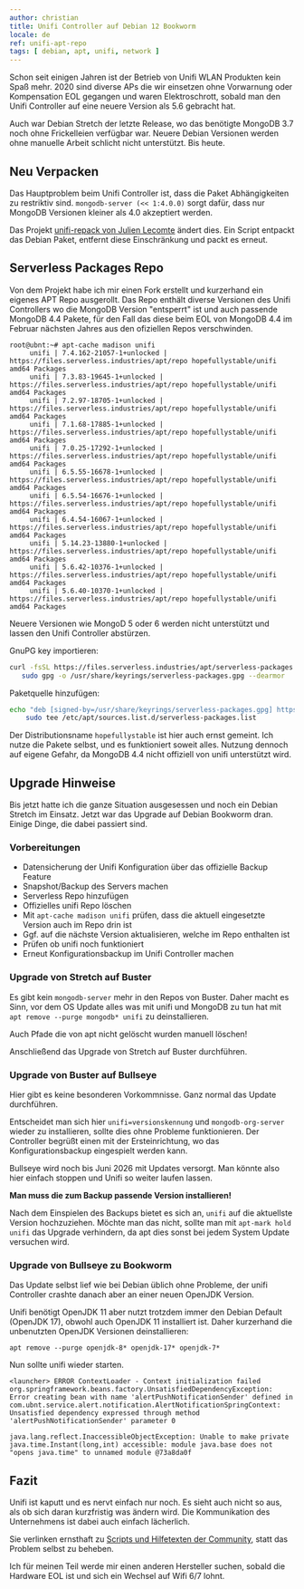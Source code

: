 ```yaml
---
author: christian
title: Unifi Controller auf Debian 12 Bookworm
locale: de
ref: unifi-apt-repo
tags: [ debian, apt, unifi, network ]
---
```


Schon seit einigen Jahren ist der Betrieb von Unifi WLAN Produkten kein Spaß mehr.
2020 sind diverse APs die wir einsetzen ohne Vorwarnung oder Kompensation EOL gegangen
und waren Elektroschrott, sobald man den Unifi Controller auf eine neuere Version als
5.6 gebracht hat.

Auch war Debian Stretch der letzte Release, wo das benötigte MongoDB 3.7 noch ohne
Frickelleien verfügbar war. Neuere Debian Versionen werden ohne manuelle Arbeit
schlicht nicht unterstützt. Bis heute.

## Neu Verpacken

Das Hauptproblem beim Unifi Controller ist, dass die Paket Abhängigkeiten
zu restriktiv sind. `mongodb-server (<< 1:4.0.0)` sorgt dafür, dass nur MongoDB Versionen
kleiner als 4.0 akzeptiert werden.

Das Projekt [unifi-repack von Julien Lecomte][repack] ändert dies. Ein Script entpackt
das Debian Paket, entfernt diese Einschränkung und packt es erneut.

[repack]: https://gitlab.com/jlecomte/unifi-repack

## Serverless Packages Repo

Von dem Projekt habe ich mir einen Fork erstellt und kurzerhand ein eigenes APT Repo
ausgerollt. Das Repo enthält diverse Versionen des Unifi Controllers wo die MongoDB
Version "entsperrt" ist und auch passende MongoDB 4.4 Pakete, für den Fall das diese
beim EOL von MongoDB 4.4 im Februar nächsten Jahres aus den ofiziellen Repos verschwinden.

```
root@ubnt:~# apt-cache madison unifi
     unifi | 7.4.162-21057-1+unlocked | https://files.serverless.industries/apt/repo hopefullystable/unifi amd64 Packages
     unifi | 7.3.83-19645-1+unlocked | https://files.serverless.industries/apt/repo hopefullystable/unifi amd64 Packages
     unifi | 7.2.97-18705-1+unlocked | https://files.serverless.industries/apt/repo hopefullystable/unifi amd64 Packages
     unifi | 7.1.68-17885-1+unlocked | https://files.serverless.industries/apt/repo hopefullystable/unifi amd64 Packages
     unifi | 7.0.25-17292-1+unlocked | https://files.serverless.industries/apt/repo hopefullystable/unifi amd64 Packages
     unifi | 6.5.55-16678-1+unlocked | https://files.serverless.industries/apt/repo hopefullystable/unifi amd64 Packages
     unifi | 6.5.54-16676-1+unlocked | https://files.serverless.industries/apt/repo hopefullystable/unifi amd64 Packages
     unifi | 6.4.54-16067-1+unlocked | https://files.serverless.industries/apt/repo hopefullystable/unifi amd64 Packages
     unifi | 5.14.23-13880-1+unlocked | https://files.serverless.industries/apt/repo hopefullystable/unifi amd64 Packages
     unifi | 5.6.42-10376-1+unlocked | https://files.serverless.industries/apt/repo hopefullystable/unifi amd64 Packages
     unifi | 5.6.40-10370-1+unlocked | https://files.serverless.industries/apt/repo hopefullystable/unifi amd64 Packages
```

Neuere Versionen wie MongoD 5 oder 6 werden nicht unterstützt und lassen den Unifi
Controller abstürzen.

GnuPG key importieren:

```sh
curl -fsSL https://files.serverless.industries/apt/serverless-packages.asc | \
   sudo gpg -o /usr/share/keyrings/serverless-packages.gpg --dearmor
```

Paketquelle hinzufügen:

```sh
echo "deb [signed-by=/usr/share/keyrings/serverless-packages.gpg] https://files.serverless.industries/apt/repo hopefullystable mongodb unifi" | \
    sudo tee /etc/apt/sources.list.d/serverless-packages.list
```

Der Distributionsname `hopefullystable` ist hier auch ernst gemeint. Ich nutze die Pakete
selbst, und es funktioniert soweit alles. Nutzung dennoch auf eigene Gefahr, da MongoDB 4.4 nicht
offiziell von unifi unterstützt wird.

## Upgrade Hinweise

Bis jetzt hatte ich die ganze Situation ausgesessen und noch ein Debian Stretch im Einsatz.
Jetzt war das Upgrade auf Debian Bookworm dran. Einige Dinge, die dabei passiert sind.

### Vorbereitungen

- Datensicherung der Unifi Konfiguration über das offizielle Backup Feature
- Snapshot/Backup des Servers machen
- Serverless Repo hinzufügen
- Offizielles unifi Repo löschen
- Mit `apt-cache madison unifi` prüfen, dass die aktuell eingesetzte Version auch im Repo drin ist
- Ggf. auf die nächste Version aktualisieren, welche im Repo enthalten ist
- Prüfen ob unifi noch funktioniert
- Erneut Konfigurationsbackup im Unifi Controller machen

### Upgrade von Stretch auf Buster

Es gibt kein `mongodb-server` mehr in den Repos von Buster. Daher macht es Sinn, vor dem OS Update
alles was mit unifi und MongoDB zu tun hat mit `apt remove --purge mongodb* unifi` 
zu deinstallieren.

Auch Pfade die von apt nicht gelöscht wurden manuell löschen!

Anschließend das Upgrade von Stretch auf Buster durchführen.

### Upgrade von Buster auf Bullseye

Hier gibt es keine besonderen Vorkommnisse. Ganz normal das Update durchführen.

Entscheidet man sich hier `unifi=versionskennung` und `mongodb-org-server` wieder zu installieren,
sollte dies ohne Probleme funktionieren. Der Controller begrüßt einen mit der Ersteinrichtung,
wo das Konfigurationsbackup eingespielt werden kann.

Bullseye wird noch bis Juni 2026 mit Updates versorgt. Man könnte also hier einfach stoppen
und Unifi so weiter laufen lassen.

**Man muss die zum Backup passende Version installieren!**

Nach dem Einspielen des Backups bietet es sich an, `unifi` auf die aktuellste Version
hochzuziehen. Möchte man das nicht, sollte man mit `apt-mark hold unifi` das Upgrade
verhindern, da apt dies sonst bei jedem System Update versuchen wird.

### Upgrade von Bullseye zu Bookworm

Das Update selbst lief wie bei Debian üblich ohne Probleme, der unifi Controller crashte danach
aber an einer neuen OpenJDK Version.

Unifi benötigt OpenJDK 11 aber nutzt trotzdem immer den Debian Default (OpenJDK 17),
obwohl auch OpenJDK 11 installiert ist. Daher kurzerhand die unbenutzten OpenJDK Versionen
deinstallieren:

```
apt remove --purge openjdk-8* openjdk-17* openjdk-7*
```

Nun sollte unifi wieder starten.

```
<launcher> ERROR ContextLoader - Context initialization failed org.springframework.beans.factory.UnsatisfiedDependencyException: Error creating bean with name 'alertPushNotificationSender' defined in com.ubnt.service.alert.notification.AlertNotificationSpringContext: Unsatisfied dependency expressed through method 'alertPushNotificationSender' parameter 0
```

```
java.lang.reflect.InaccessibleObjectException: Unable to make private java.time.Instant(long,int) accessible: module java.base does not "opens java.time" to unnamed module @73a8da0f
```

## Fazit

Unifi ist kaputt und es nervt einfach nur noch. Es sieht auch nicht so aus, als ob sich
daran kurzfristig was ändern wird. Die Kommunikation des Unternehmens ist dabei auch einfach
lächerlich.

Sie verlinken ernsthaft zu [Scripts und Hilfetexten der Community][lolscripts], statt das
Problem selbst zu beheben.

Ich für meinen Teil werde mir einen anderen Hersteller suchen, sobald die Hardware EOL ist
und sich ein Wechsel auf Wifi 6/7 lohnt.

[lolscripts]: https://help.ui.com/hc/en-us/articles/220066768-Updating-Self-Hosted-UniFi-Network-Servers-Linux-
